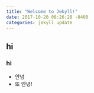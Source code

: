 ```yaml
---
title: "Welcome to Jekyll!"
date: 2017-10-20 08:26:28 -0400
categories: jekyll update
---
```


## hi
### hi
- 안녕
- 또 안녕!
